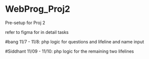 # WebProg_Proj2
Pre-setup for Proj 2

refer to figma for in detail tasks

#bang 11/7 - 11/8:
php logic for questions and lifeline and name input

#Siddhant 11/09 - 11/10:
php logic for the remaining two lifelines


